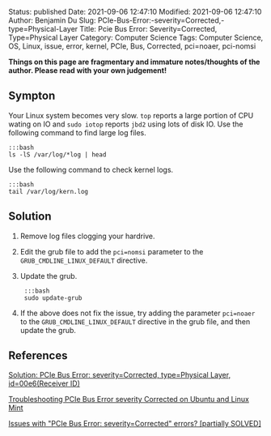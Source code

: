 Status: published
Date: 2021-09-06 12:47:10
Modified: 2021-09-06 12:47:10
Author: Benjamin Du
Slug: PCIe-Bus-Error:-severity=Corrected,-type=Physical-Layer
Title: Pcie Bus Error: Severity=Corrected, Type=Physical Layer
Category: Computer Science
Tags: Computer Science, OS, Linux, issue, error, kernel, PCIe, Bus, Corrected, pci=noaer, pci-nomsi

**Things on this page are fragmentary and immature notes/thoughts of the author. Please read with your own judgement!**

## Sympton

Your Linux system becomes very slow. 
`top` reports a large portion of CPU wating on IO
and `sudo iotop` reports `jbd2` using lots of disk IO.
Use the following command to find large log files.

    :::bash
    ls -lS /var/log/*log | head

Use the following command to check kernel logs.

    :::bash
    tail /var/log/kern.log

## Solution

1. Remove log files clogging your hardrive.
 
2. Edit the grub file to add the `pci=nomsi` parameter to the `GRUB_CMDLINE_LINUX_DEFAULT` directive.

3. Update the grub.

        :::bash
        sudo update-grub

4. If the above does not fix the issue, 
    try adding the parameter `pci=noaer` to the `GRUB_CMDLINE_LINUX_DEFAULT` directive in the grub file,
    and then update the grub.

## References 

[Solution: PCIe Bus Error: severity=Corrected, type=Physical Layer, id=00e6(Receiver ID)](https://codesport.io/linux/solution-pcie-bus-error-severitycorrected-typephysical-layer-id00e6receiver-id/)

[Troubleshooting PCIe Bus Error severity Corrected on Ubuntu and Linux Mint](https://itsfoss.com/pcie-bus-error-severity-corrected/)

[Issues with "PCIe Bus Error: severity=Corrected" errors? [partially SOLVED]](https://forums.linuxmint.com/viewtopic.php?t=320473)
